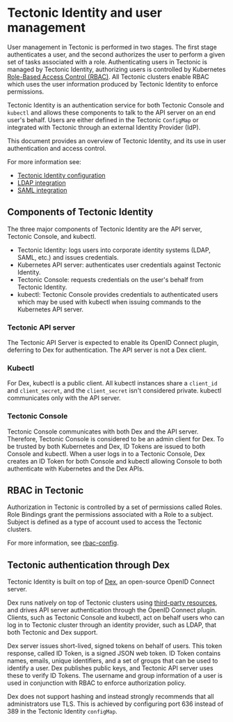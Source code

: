 # Tectonic Identity and user management

User management in Tectonic is performed in two stages. The first stage authenticates a user, and the second authorizes the user to perform a given set of tasks associated with a role. Authenticating users in Tectonic is managed by Tectonic Identity, authorizing users is controlled by Kubernetes [Role-Based Access Control (RBAC)][k8s-rbac]. All Tectonic clusters enable RBAC which uses the user information produced by Tectonic Identity to enforce permissions.

Tectonic Identity is an authentication service for both Tectonic Console and `kubectl` and allows these components to talk to the API server on an end user's behalf. Users are either defined in the Tectonic `ConfigMap` or integrated with Tectonic through an external Identity Provider (IdP).

This document provides an overview of Tectonic Identity, and its use in user authentication and access control.

For more information see:
* [Tectonic Identity configuration][identity-config]
* [LDAP integration][ldap-integration]
* [SAML integration][saml-integration]

## Components of Tectonic Identity

The three major components of Tectonic Identity are the API server, Tectonic Console, and kubectl.

* Tectonic Identity: logs users into corporate identity systems (LDAP, SAML, etc.) and issues credentials.
* Kubernetes API server: authenticates user credentials against Tectonic Identity.
* Tectonic Console: requests credentials on the user's behalf from Tectonic Identity.
* kubectl: Tectonic Console provides credentials to authenticated users which may be used with kubectl when issuing commands to the Kubernetes API server.

### Tectonic API server

The Tectonic API Server is expected to enable its OpenID Connect plugin, deferring to Dex for authentication. The API server is not a Dex client.

### Kubectl

For Dex, kubectl is a public client. All kubectl instances share a `client_id` and `client_secret`, and the `client_secret` isn't considered private. kubectl communicates only with the API server.

### Tectonic Console

Tectonic Console communicates with both Dex and the API server. Therefore, Tectonic Console is considered to be an admin client for Dex. To be trusted by both Kubernetes and Dex, ID Tokens are issued to both Console and kubectl. When a user logs in to a Tectonic Console, Dex creates an ID Token for both Console and kubectl allowing Console to both authenticate with Kubernetes and the Dex APIs.

## RBAC in Tectonic

Authorization in Tectonic is controlled by a set of permissions called Roles. Role Bindings grant the permissions associated with a Role to a subject. Subject is defined as a type of account used to access the Tectonic clusters.

For more information, see [rbac-config][rbac-config].

## Tectonic authentication through Dex

Tectonic Identity is built on top of [Dex][dex], an open-source OpenID Connect server.

Dex runs natively on top of Tectonic clusters using [third-party resources][third-party], and drives API server authentication through the OpenID Connect plugin. Clients, such as Tectonic Console and kubectl, act on behalf users who can log in to Tectonic cluster through an identity provider, such as LDAP, that both Tectonic and Dex support.

Dex server issues short-lived, signed tokens on behalf of users. This token response, called ID Token, is a signed JSON web token. ID Token contains names, emails, unique identifiers, and a set of groups that can be used to identify a user. Dex publishes public keys, and Tectonic API server uses these to verify ID Tokens. The username and group information of a user is used in conjunction with RBAC to enforce authorization policy.

Dex does not support hashing and instead strongly recommends that all administrators use TLS. This is achieved by configuring port 636 instead of 389 in the Tectonic Identity `configMap`.


[identity-config]: tectonic-identity-config.md
[ldap-integration]: ldap-integration.md
[saml-integration]: saml-integration.md
[dex]: https://github.com/coreos/dex/
[rbac-config]: rbac-config.md
[third-party]: https://github.com/coreos/dex/blob/master/Documentation/storage.md#Kubernetes-third-party-resources
[k8s-rbac]: https://kubernetes.io/docs/admin/authorization/rbac/
